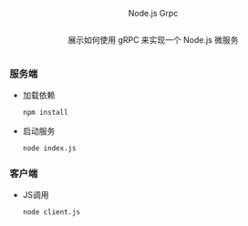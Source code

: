 <div style="display: flex; justify-content: center; align-items: center; flex-direction: column;">
  <p>Node.js Grpc</p>
  <p>展示如何使用 gRPC 来实现一个 Node.js 微服务</p>
</div>


### 服务端

- 加载依赖
    ```sh
    npm install
    ```

- 启动服务
    ```sh
    node index.js 
    ```

### 客户端

- JS调用
    ```sh
    node client.js
    ```


